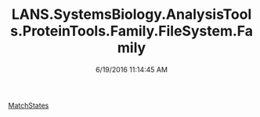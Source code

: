 ﻿---
title: LANS.SystemsBiology.AnalysisTools.ProteinTools.Family.FileSystem.Family
date: 6/19/2016 11:14:45 AM
---

[MatchStates](T-LANS.SystemsBiology.AnalysisTools.ProteinTools.Family.FileSystem.Family.MatchStates.html)
